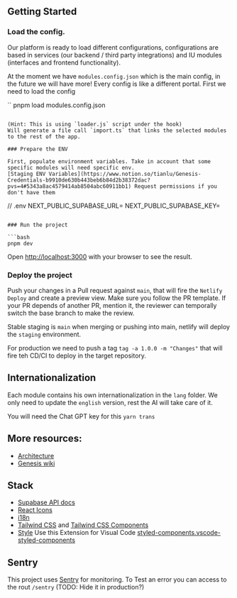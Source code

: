 ## Getting Started

### Load the config.

Our platform is ready to load different configurations, configurations are based in services (our backend / third party integrations) and IU modules (interfaces and frontend functionality).

At the moment we have `modules.config.json` which is the main config, in the future we will have more!
Every config is like a different portal. First we need to load the config

``
pnpm load modules.config.json
```

(Hint: This is using `loader.js` script under the hook)
Will generate a file call `import.ts` that links the selected modules to the rest of the app.

### Prepare the ENV

First, populate environment variables. Take in account that some specific modules will need specific env.
[Staging ENV Variables](https://www.notion.so/tianlu/Genesis-Credentials-b9910de630b443beb6b84d2b38372dac?pvs=4#5343a8ac4579414ab8504abc60911bb1) Request permissions if you don't have them

```
// .env
NEXT_PUBLIC_SUPABASE_URL=<your supabase project url>
NEXT_PUBLIC_SUPABASE_KEY=<your supabase api key>
```

### Run the project

```bash
pnpm dev
```

Open [http://localhost:3000](http://localhost:3000) with your browser to see the result.

### Deploy the project

Push your changes in a Pull request against `main`, that will fire the `Netlify Deploy` and create a preview view.
Make sure you follow the PR template.
If your PR depends of another PR, mention it, the reviewer can temporally switch the base branch to make the review.

Stable staging is `main` when merging or pushing into main, netlify will deploy the `staging` environment.

For production we need to push a tag `tag -a 1.0.0 -m "Changes"` that will fire teh CD/CI to deploy in the target repository.

## Internationalization

Each module contains his own internationalization in the `lang` folder.
We only need to update the `english` version, rest the AI will take care of it.

You will need the Chat GPT key for this
`yarn trans`

## More resources:

- [Architecture](https://whimsical.com/frontend-arquitecture-NfUQur2e1WpvWmeH9d1mXU)
- [Genesis wiki](https://www.notion.so/tianlu/Genesis-Wiki-319c67a41c5a4b9cb5f9eadd6f04e5bb)

## Stack

- [Supabase API docs](https://supabase.com/dashboard/project/kxchqnumsodkzillsjhx/api)
- [React Icons](https://react-icons.github.io/react-icons/icons/fa6/)
- [i18n](https://react.i18next.com/)
- [Tailwind CSS](https://tailwindcss.com/docs/installation) and [Tailwind CSS Components](https://tailwindui.com/components)
- [Style](https://github.com/styled-components/styled-components) Use this Extension for Visual Code    [styled-components.vscode-styled-components]( https://marketplace.cursorapi.com/items?itemName=styled-components.vscode-styled-components)

## Sentry

This project uses [Sentry](https://genesis-4s.sentry.io/) for monitoring.
To Test an error you can access to the rout `/sentry`  (TODO: Hide it in production?)
